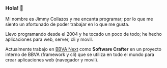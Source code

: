 ### Hola! 👋

Mi nombre es Jimmy Collazos y me encanta programar; por lo que me siento un afortunado de poder trabajar en lo que me gusta.

Llevo programando desde el 2004 y he tocado un poco de todo; he hecho aplicaciones para web, server, cli y movil.

Actualmente trabajo en [BBVA Next](https://www.bbvanexttechnologies.com/) como __Software Crafter__ en un proyecto interno de BBVA (framework y cli) que se utiliza en todo el mundo para crear aplicaciones web (navegador y movil).
